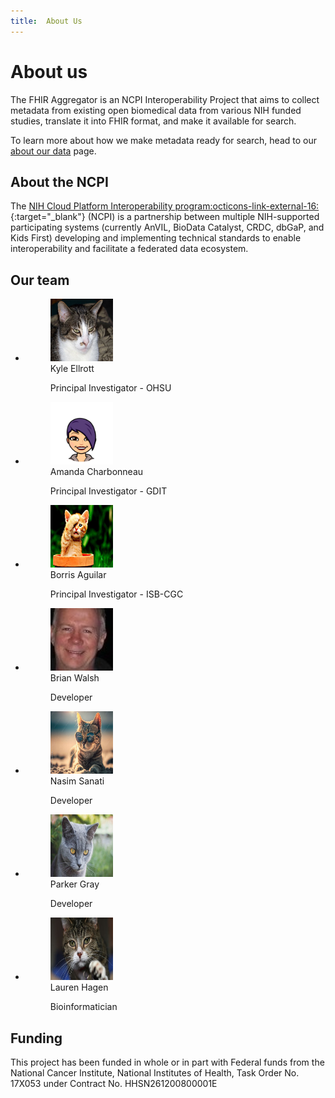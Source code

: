 ```yaml
---
title:  About Us
---
```



# About us

The FHIR Aggregator is an NCPI Interoperability Project that aims to collect metadata from existing open biomedical data from various NIH funded studies, translate it into FHIR format, and make it available for search. 

To learn more about how we make metadata ready for search, head to our [about our data](./ourdata.md) page.



## About the NCPI

The [NIH Cloud Platform Interoperability program:octicons-link-external-16:](https://www.ncpi-acc.org/){:target="_blank"} (NCPI) is a partnership between multiple NIH-supported participating systems (currently AnVIL, BioData Catalyst, CRDC, dbGaP, and Kids First) developing and implementing technical standards to enable interoperability and facilitate a federated data ecosystem.




## Our team

<div class="grid cards" markdown>

-   <figure>
    <img src="../images/th-3239042593.jpg" width="100" height="100"
         alt="Kyle Ellrott">
    <figcaption>Kyle Ellrott<p>Principal Investigator - OHSU</figcaption>
</figure>


-   <figure>
    <img src="../images/amanda.png" width="100" height="100"
         alt="Amanda Charbonneau">
    <figcaption>Amanda Charbonneau <p>Principal Investigator - GDIT</figcaption>
</figure>

-   <figure>
    <img src="../images/th-3071790970.jpg" width="100" height="100"
         alt="Borris Aguilar">
    <figcaption>Borris Aguilar<p>Principal Investigator - ISB-CGC</figcaption>
</figure>

-   <figure>
    <img src="../images/bwalsh.jpeg" width="100" height="100"
         alt="Brian Walsh">
    <figcaption>Brian Walsh <p>Developer</figcaption>
</figure>

-   <figure>
    <img src="../images/th-2514402560.jpg" width="100" height="100"
         alt="Nasim Sanati">
    <figcaption>Nasim Sanati <p>Developer</figcaption>
</figure>

-   <figure>
    <img src="../images/th-2993356650.jpg" width="100" height="100"
         alt="Parker Gray">
    <figcaption>Parker Gray <p>Developer</figcaption>
</figure>

-   <figure>
    <img src="../images/th-3071459264.jpg" width="100" height="100"
         alt="Lauren Hagen">
    <figcaption>Lauren Hagen <p>Bioinformatician</figcaption>
</figure>


</div>


## Funding

This project has been funded in whole or in part with Federal funds from the National Cancer Institute, National Institutes of Health, Task Order No. 17X053 under Contract No. HHSN261200800001E
